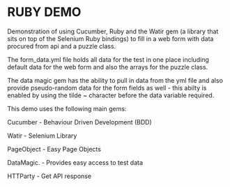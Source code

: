# RUBY DEMO

Demonstration of using Cucumber, Ruby and the Watir gem (a library that sits on top of the Selenium Ruby bindings) to fill in a web form with data procured from api and a puzzle class.

The form_data.yml file holds all data for the test in one place including default data for the web form and also the arrays for the puzzle class. 

The data magic gem has the ability to pull in data from the yml file and also provide pseudo-random data for the form fields as well - this abilty is enabled by using the tilde ~ character before the data variable required.

This demo uses the following main gems:

Cucumber    - Behaviour Driven Development (BDD)

Watir       - Selenium Library

PageObject  - Easy Page Objects

DataMagic.  - Provides easy access to test data

HTTParty    - Get API response


